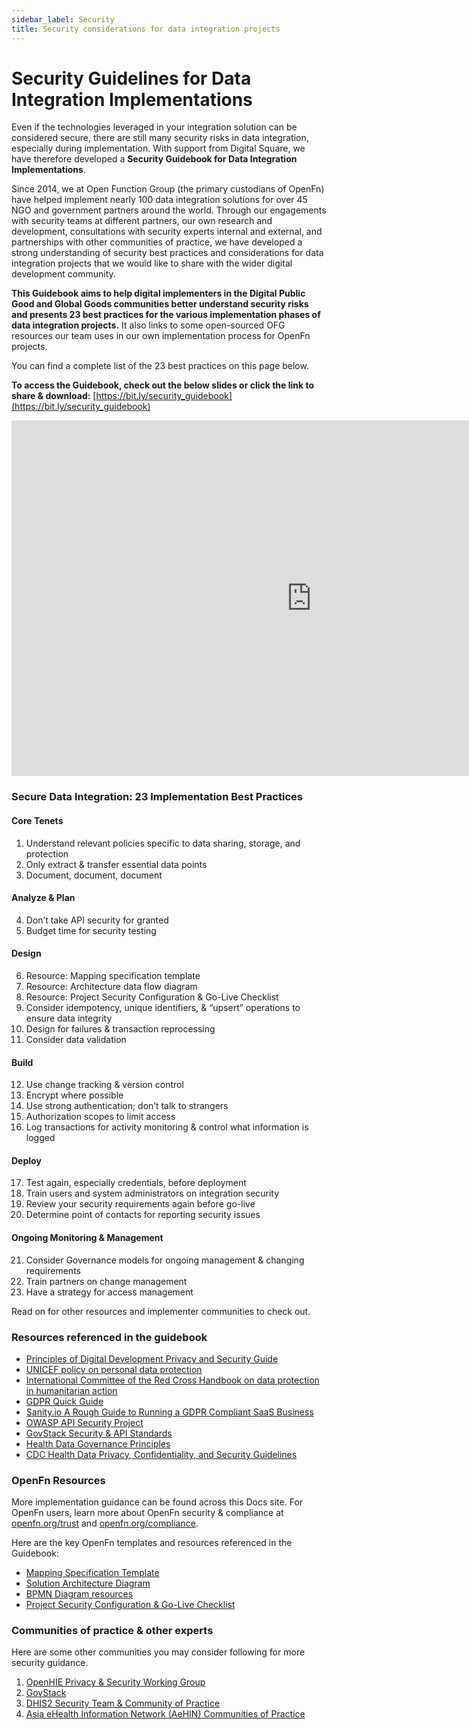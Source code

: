 ```yaml
---
sidebar_label: Security
title: Security considerations for data integration projects
---
```


# Security Guidelines for Data Integration Implementations

Even if the technologies leveraged in your integration solution can be
considered secure, there are still many security risks in data integration,
especially during implementation. With support from Digital Square, we have
therefore developed a **Security Guidebook for Data Integration
Implementations**.

Since 2014, we at Open Function Group (the primary custodians of OpenFn) have
helped implement nearly 100 data integration solutions for over 45 NGO and
government partners around the world. Through our engagements with security
teams at different partners, our own research and development, consultations
with security experts internal and external, and partnerships with other
communities of practice, we have developed a strong understanding of security
best practices and considerations for data integration projects that we would
like to share with the wider digital development community.

**This Guidebook aims to help digital implementers in the Digital Public Good
and Global Goods communities better understand security risks and presents 23
best practices for the various implementation phases of data integration
projects.** It also links to some open-sourced OFG resources our team uses in
our own implementation process for OpenFn projects.

You can find a complete list of the 23 best practices on this page below.

**To access the Guidebook, check out the below slides or click the link to share
& download:**
[https://bit.ly/security_guidebook](https://bit.ly/security_guidebook)

<p><iframe src="https://docs.google.com/presentation/d/e/2PACX-1vSflwoTK6G7JnilqTqh7ntlzXARU2ITREXDV6hJCVpvN5gwVRn97sLVrG7pYV54UP2GhX7YPO_JSHn5/embed?start=false&loop=false&delayms=30000" frameborder="0" width="960" height="569" allowfullscreen="true" mozallowfullscreen="true" webkitallowfullscreen="true"></iframe></p>

<h3>Secure Data Integration: 23 Implementation Best Practices</h3>
<h4>Core Tenets</h4>
<ol> 
 <li>Understand relevant policies specific to data sharing, storage, and protection</li>
 <li>Only extract & transfer essential data points</li>
 <li>Document, document, document</li> 
</ol>
<h4>Analyze & Plan</h4>
<ol start="4"> 
 <li>Don’t take API security for granted</li>  
 <li>Budget time for security testing</li>    
</ol>

<h4>Design</h4>
<ol start="6"> 
<li>Resource: Mapping specification template</li>
<li>Resource: Architecture data flow diagram</li>
<li>Resource: Project Security Configuration & Go-Live Checklist</li>
<li>Consider idempotency, unique identifiers, & “upsert” operations to ensure data integrity</li>
<li>Design for failures & transaction reprocessing</li>
<li>Consider data validation</li>
</ol>
<h4>Build</h4>
<ol start="12"> 
<li>Use change tracking & version control</li>
<li>Encrypt where possible</li>
<li>Use strong authentication;  don’t talk to strangers</li>
<li>Authorization scopes to limit access</li>
<li>Log transactions for activity monitoring & control what information is logged</li>
</ol>
<h4>Deploy</h4>
<ol start="17"> 
<li>Test again, especially credentials, before deployment</li>
<li>Train users and system administrators on integration security</li>
<li>Review your security requirements again before go-live</li>
<li>Determine point of contacts for reporting security issues</li> 
</ol>
<h4>Ongoing Monitoring & Management</h4>
<ol start="21"> 
<li>Consider Governance models for ongoing management & changing requirements</li>
<li>Train partners on change management</li>
<li>Have a strategy for access management</li>
</ol>

Read on for other resources and implementer communities to check out.

### Resources referenced in the guidebook

- [Principles of Digital Development Privacy and Security Guide](https://digitalprinciples.org/wp-content/uploads/PDD_Principle-AddressPrivacySecurity_v2.pdf)
- [UNICEF policy on personal data protection](https://www.unicef.org/supply/media/5356/file/Policy-on-personal-data-protection-July2020.pdf.pdf)
- [International Committee of the Red Cross Handbook on data protection in humanitarian action](https://www.icrc.org/en/data-protection-humanitarian-action-handbook)
- [GDPR Quick Guide](https://gdpr.eu/what-is-gdpr/)
- [Sanity.io A Rough Guide to Running a GDPR Compliant SaaS Business](https://www.sanity.io/blog/a-rough-guide-to-running-a-gdpr-compliant-saas-business)
- [OWASP API Security Project](https://owasp.org/www-project-api-security/)
- [GovStack Security & API Standards](https://www.govstack.global/wp-content/uploads/2021/08/Security_Building_Block_Definition_1.0.1.pdf)
- [Health Data Governance Principles](https://www.healthdataprinciples.org/)
- [CDC Health Data Privacy, Confidentiality, and Security Guidelines](https://gicsandbox.org/sandbox-cms/health-data-privacy-confidentiality-and-security-guidelines-development-toolkit#dd01fcf80d4d46f08a099b282bc23f16)

### OpenFn Resources

More implementation guidance can be found across this Docs site. For OpenFn
users, learn more about OpenFn security & compliance at
[openfn.org/trust](http://openfn.org/trust) and
[openfn.org/compliance](http://openfn.org/compliance).

Here are the key OpenFn templates and resources referenced in the Guidebook:

- [Mapping Specification Template](https://docs.google.com/spreadsheets/d/1IqTIgOzyOztEevXbgY_4uE8Y8tiHXufZXx-IyJZase0/edit#gid=1822444315)
- [Solution Architecture Diagram](https://lucid.app/lucidchart/1e997197-2d67-4393-8394-a532d83561b2/edit#?templateid=fb96ae05-e288-4d1f-b3fc-2cbf7641a7cc)
- [BPMN Diagram resources](/documentation/design/design-quickstart/#use-bpmn-for-standardized-documentation)
- [Project Security Configuration & Go-Live Checklist](https://docs.google.com/document/d/1CbQkN7SqNmXeqt3nMTYP4ioQlTuwF2LbDkkFqhp0zsU/edit?usp=sharing)

### Communities of practice & other experts

Here are some other communities you may consider following for more security
guidance.

1. [OpenHIE Privacy & Security Working Group](https://wiki.ohie.org/display/resources/Privacy+and+Security+Working+Group+Call)
2. [GovStack](https://www.govstack.global/)
3. [DHIS2 Security Team & Community of Practice](https://dhis2.org/security/)
4. [Asia eHealth Information Network (AeHIN) Communities of Practice](https://www.asiaehealthinformationnetwork.org/communities-of-practice/)
